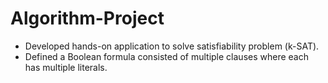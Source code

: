 # Algorithm-Project

- Developed hands-on application to solve satisfiability problem (k-SAT). 
- Defined a Boolean formula consisted of multiple clauses where each has multiple literals.  
